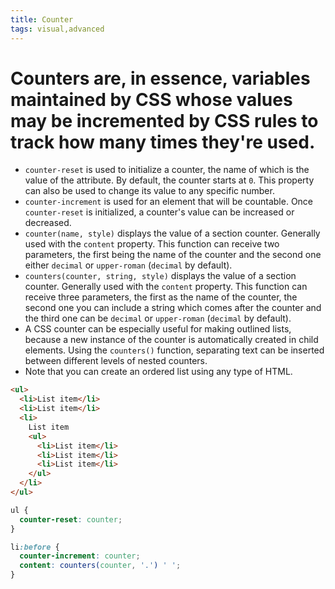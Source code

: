 ```yaml
---
title: Counter
tags: visual,advanced
---
```


# Counters are, in essence, variables maintained by CSS whose values may be incremented by CSS rules to track how many times they're used.

- `counter-reset` is used to initialize a counter, the name of which is the value of the attribute. By default, the counter starts at `0`. This property can also be used to change its value to any specific number.
- `counter-increment` is used for an element that will be countable. Once `counter-reset` is initialized, a counter's value can be increased or decreased.
- `counter(name, style)` displays the value of a section counter. Generally used with the `content` property. This function can receive two parameters, the first being the name of the counter and the second one either `decimal` or `upper-roman` (`decimal` by default).
- `counters(counter, string, style)` displays the value of a section counter. Generally used with the `content` property. This function can receive three parameters, the first as the name of the counter, the second one you can include a string which comes after the counter and the third one can be `decimal` or `upper-roman` (`decimal` by default).
- A CSS counter can be especially useful for making outlined lists, because a new instance of the counter is automatically created in child elements. Using the `counters()` function, separating text can be inserted between different levels of nested counters.
- Note that you can create an ordered list using any type of HTML.

```html
<ul>
  <li>List item</li>
  <li>List item</li>
  <li>
    List item
    <ul>
      <li>List item</li>
      <li>List item</li>
      <li>List item</li>
    </ul>
  </li>
</ul>
```

```css
ul {
  counter-reset: counter;
}

li:before {
  counter-increment: counter;
  content: counters(counter, '.') ' ';
}
```
